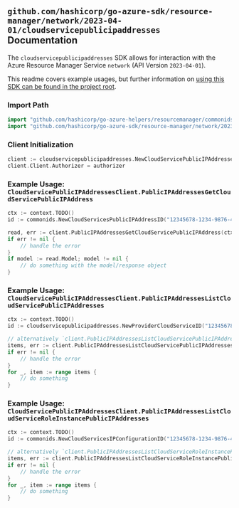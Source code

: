 
## `github.com/hashicorp/go-azure-sdk/resource-manager/network/2023-04-01/cloudservicepublicipaddresses` Documentation

The `cloudservicepublicipaddresses` SDK allows for interaction with the Azure Resource Manager Service `network` (API Version `2023-04-01`).

This readme covers example usages, but further information on [using this SDK can be found in the project root](https://github.com/hashicorp/go-azure-sdk/tree/main/docs).

### Import Path

```go
import "github.com/hashicorp/go-azure-helpers/resourcemanager/commonids"
import "github.com/hashicorp/go-azure-sdk/resource-manager/network/2023-04-01/cloudservicepublicipaddresses"
```


### Client Initialization

```go
client := cloudservicepublicipaddresses.NewCloudServicePublicIPAddressesClientWithBaseURI("https://management.azure.com")
client.Client.Authorizer = authorizer
```


### Example Usage: `CloudServicePublicIPAddressesClient.PublicIPAddressesGetCloudServicePublicIPAddress`

```go
ctx := context.TODO()
id := commonids.NewCloudServicesPublicIPAddressID("12345678-1234-9876-4563-123456789012", "example-resource-group", "cloudServiceValue", "roleInstanceValue", "networkInterfaceValue", "ipConfigurationValue", "publicIPAddressValue")

read, err := client.PublicIPAddressesGetCloudServicePublicIPAddress(ctx, id, cloudservicepublicipaddresses.DefaultPublicIPAddressesGetCloudServicePublicIPAddressOperationOptions())
if err != nil {
	// handle the error
}
if model := read.Model; model != nil {
	// do something with the model/response object
}
```


### Example Usage: `CloudServicePublicIPAddressesClient.PublicIPAddressesListCloudServicePublicIPAddresses`

```go
ctx := context.TODO()
id := cloudservicepublicipaddresses.NewProviderCloudServiceID("12345678-1234-9876-4563-123456789012", "example-resource-group", "cloudServiceValue")

// alternatively `client.PublicIPAddressesListCloudServicePublicIPAddresses(ctx, id)` can be used to do batched pagination
items, err := client.PublicIPAddressesListCloudServicePublicIPAddressesComplete(ctx, id)
if err != nil {
	// handle the error
}
for _, item := range items {
	// do something
}
```


### Example Usage: `CloudServicePublicIPAddressesClient.PublicIPAddressesListCloudServiceRoleInstancePublicIPAddresses`

```go
ctx := context.TODO()
id := commonids.NewCloudServicesIPConfigurationID("12345678-1234-9876-4563-123456789012", "example-resource-group", "cloudServiceValue", "roleInstanceValue", "networkInterfaceValue", "ipConfigurationValue")

// alternatively `client.PublicIPAddressesListCloudServiceRoleInstancePublicIPAddresses(ctx, id)` can be used to do batched pagination
items, err := client.PublicIPAddressesListCloudServiceRoleInstancePublicIPAddressesComplete(ctx, id)
if err != nil {
	// handle the error
}
for _, item := range items {
	// do something
}
```
